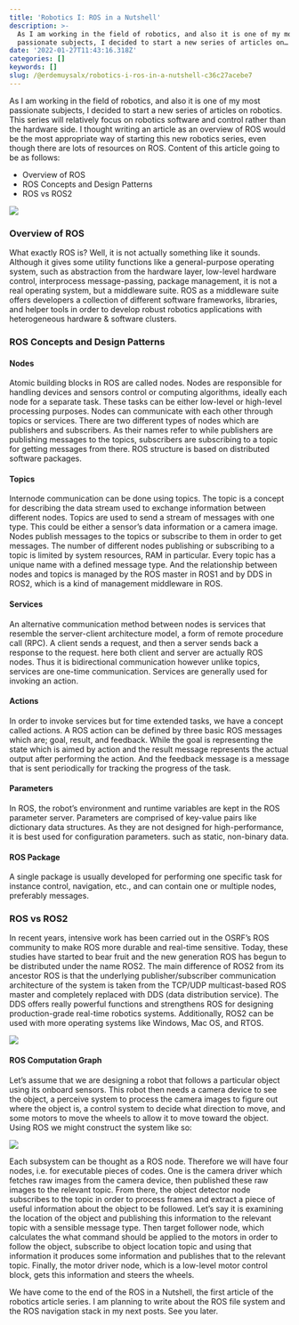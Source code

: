 ```yaml
---
title: 'Robotics I: ROS in a Nutshell'
description: >-
  As I am working in the field of robotics, and also it is one of my most
  passionate subjects, I decided to start a new series of articles on…
date: '2022-01-27T11:43:16.318Z'
categories: []
keywords: []
slug: /@erdemuysalx/robotics-i-ros-in-a-nutshell-c36c27acebe7
---
```


As I am working in the field of robotics, and also it is one of my most passionate subjects, I decided to start a new series of articles on robotics. This series will relatively focus on robotics software and control rather than the hardware side. I thought writing an article as an overview of ROS would be the most appropriate way of starting this new robotics series, even though there are lots of resources on ROS. Content of this article going to be as follows:

*   Overview of ROS
*   ROS Concepts and Design Patterns
*   ROS vs ROS2

![](https://cdn-images-1.medium.com/max/800/1*9qtOzaq_LiIJ33lqaw5X8g.jpeg)

### Overview of ROS

What exactly ROS is? Well, it is not actually something like it sounds. Although it gives some utility functions like a general-purpose operating system, such as abstraction from the hardware layer, low-level hardware control, interprocess message-passing, package management, it is not a real operating system, but a middleware suite. ROS as a middleware suite offers developers a collection of different software frameworks, libraries, and helper tools in order to develop robust robotics applications with heterogeneous hardware & software clusters.

### ROS Concepts and Design Patterns

#### Nodes[​](https://husarion.com/tutorials/ros-tutorials/1-ros-introduction#nodes "https://husarion.com/tutorials/ros-tutorials/1-ros-introduction#nodes")

Atomic building blocks in ROS are called nodes. Nodes are responsible for handling devices and sensors control or computing algorithms, ideally each node for a separate task. These tasks can be either low-level or high-level processing purposes. Nodes can communicate with each other through topics or services. There are two different types of nodes which are publishers and subscribers. As their names refer to while publishers are publishing messages to the topics, subscribers are subscribing to a topic for getting messages from there. ROS structure is based on distributed software packages.

#### Topics[​](https://husarion.com/tutorials/ros-tutorials/1-ros-introduction#topics "https://husarion.com/tutorials/ros-tutorials/1-ros-introduction#topics")

Internode communication can be done using topics. The topic is a concept for describing the data stream used to exchange information between different nodes. Topics are used to send a stream of messages with one type. This could be either a sensor’s data information or a camera image. Nodes publish messages to the topics or subscribe to them in order to get messages. The number of different nodes publishing or subscribing to a topic is limited by system resources, RAM in particular. Every topic has a unique name with a defined message type. And the relationship between nodes and topics is managed by the ROS master in ROS1 and by DDS in ROS2, which is a kind of management middleware in ROS.

#### Services[​](https://husarion.com/tutorials/ros-tutorials/1-ros-introduction#services "https://husarion.com/tutorials/ros-tutorials/1-ros-introduction#services")

An alternative communication method between nodes is services that resemble the server-client architecture model, a form of remote procedure call (RPC). A client sends a request, and then a server sends back a response to the request. here both client and server are actually ROS nodes. Thus it is bidirectional communication however unlike topics, services are one-time communication. Services are generally used for invoking an action.

#### **Actions**

In order to invoke services but for time extended tasks, we have a concept called actions. A ROS action can be defined by three basic ROS messages which are; goal, result, and feedback. While the goal is representing the state which is aimed by action and the result message represents the actual output after performing the action. And the feedback message is a message that is sent periodically for tracking the progress of the task.

#### Parameters

In ROS, the robot’s environment and runtime variables are kept in the ROS parameter server. Parameters are comprised of key-value pairs like dictionary data structures. As they are not designed for high-performance, it is best used for configuration parameters. such as static, non-binary data.

#### ROS Package

A single package is usually developed for performing one specific task for instance control, navigation, etc., and can contain one or multiple nodes, preferably messages.

### ROS vs ROS2

In recent years, intensive work has been carried out in the OSRF’s ROS community to make ROS more durable and real-time sensitive. Today, these studies have started to bear fruit and the new generation ROS has begun to be distributed under the name ROS2. The main difference of ROS2 from its ancestor ROS is that the underlying publisher/subscriber communication architecture of the system is taken from the TCP/UDP multicast-based ROS master and completely replaced with DDS (data distribution service). The DDS offers really powerful functions and strengthens ROS for designing production-grade real-time robotics systems. Additionally, ROS2 can be used with more operating systems like Windows, Mac OS, and RTOS.

![](https://cdn-images-1.medium.com/max/800/1*S2Aeb4GlN-Y7QKMcU1t5Bg.png)

#### ROS Computation Graph

Let’s assume that we are designing a robot that follows a particular object using its onboard sensors. This robot then needs a camera device to see the object, a perceive system to process the camera images to figure out where the object is, a control system to decide what direction to move, and some motors to move the wheels to allow it to move toward the object. Using ROS we might construct the system like so:

![](https://cdn-images-1.medium.com/max/800/1*PnKf4vFYdGXq8h0VDFr-cQ.png)

Each subsystem can be thought as a ROS node. Therefore we will have four nodes, i.e. for executable pieces of codes. One is the camera driver which fetches raw images from the camera device, then published these raw images to the relevant topic. From there, the object detector node subscribes to the topic in order to process frames and extract a piece of useful information about the object to be followed. Let’s say it is examining the location of the object and publishing this information to the relevant topic with a sensible message type. Then target follower node, which calculates the what command should be applied to the motors in order to follow the object, subscribe to object location topic and using that information it produces some information and publishes that to the relevant topic. Finally, the motor driver node, which is a low-level motor control block, gets this information and steers the wheels.

We have come to the end of the ROS in a Nutshell, the first article of the robotics article series. I am planning to write about the ROS file system and the ROS navigation stack in my next posts. See you later.